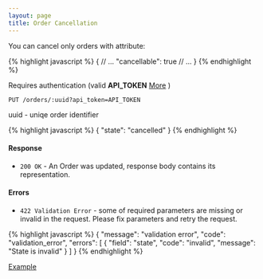 ```yaml
---
layout: page
title: Order Cancellation
---
```


You can cancel only orders with attribute:

{% highlight javascript %}
{
  // ...
  "cancellable": true
  // ...
}
{% endhighlight %}

Requires authentication (valid **API_TOKEN** [More](/#api_tokens) )

```
PUT /orders/:uuid?api_token=API_TOKEN
```

uuid - uniqe order identifier

{% highlight javascript %}
{
  "state": "cancelled"
}
{% endhighlight %}

#### Response

* `200 OK` - An Order was updated, response body contains its
  representation.

#### Errors

* `422 Validation Error` - some of required parameters are missing or
  invalid in the request. Please fix parameters and retry the request.

{% highlight javascript %}
{
  "message": "validation error",
  "code": "validation_error",
  "errors": [
    {
      "field": "state",
      "code": "invalid",
      "message": "State is invalid"
    }
  ]
}
{% endhighlight %}

[Example](/sandbox.html#order_cancelation)